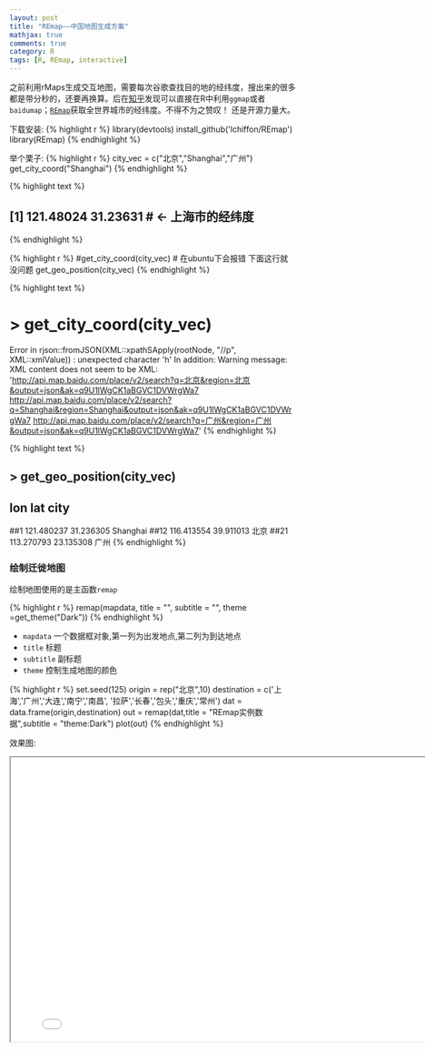 ```yaml
---
layout: post
title: "REmap——中国地图生成方案"
mathjax: true
comments: true
category: R
tags: [R, REmap, interactive]
---
```


之前利用rMaps生成交互地图，需要每次谷歌查找目的地的经纬度，搜出来的很多都是带分秒的，还要再换算。后在[知乎](https://www.zhihu.com/question/44592634/answer/98227146)发现可以直接在R中利用`ggmap`或者`baidumap`；[`REmap`](http://lchiffon.github.io/REmap/)获取全世界城市的经纬度。不得不为之赞叹！ 还是开源力量大。

下载安装:
{% highlight r %}
library(devtools) 
install_github('lchiffon/REmap')
library(REmap)
{% endhighlight %}

举个栗子:
{% highlight r %}
city_vec = c("北京","Shanghai","广州")
get_city_coord("Shanghai")
{% endhighlight %}

{% highlight text %}
## [1] 121.48024  31.23631 # <- 上海市的经纬度
{% endhighlight %}


{% highlight r %}
#get_city_coord(city_vec) # 在ubuntu下会报错 下面这行就没问题
get_geo_position(city_vec)
{% endhighlight %}

{% highlight text %}
# > get_city_coord(city_vec)
Error in rjson::fromJSON(XML::xpathSApply(rootNode, "//p", XML::xmlValue)) : 
  unexpected character 'h'
In addition: Warning message:
XML content does not seem to be XML: 'http://api.map.baidu.com/place/v2/search?q=北京&region=北京&output=json&ak=q9U1lWgCK1aBGVC1DVWrgWa7
http://api.map.baidu.com/place/v2/search?q=Shanghai&region=Shanghai&output=json&ak=q9U1lWgCK1aBGVC1DVWrgWa7
http://api.map.baidu.com/place/v2/search?q=广州&region=广州&output=json&ak=q9U1lWgCK1aBGVC1DVWrgWa7' 
{% endhighlight %}


{% highlight text %}
## > get_geo_position(city_vec)
##          lon       lat     city
##1  121.480237 31.236305 Shanghai
##12 116.413554 39.911013     北京
##21 113.270793 23.135308     广州
{% endhighlight %}



### 绘制迁徙地图

绘制地图使用的是主函数`remap`

{% highlight r %}
remap(mapdata, title = "", subtitle = "", 
      theme =get_theme("Dark"))
{% endhighlight %}

* `mapdata` 一个数据框对象,第一列为出发地点,第二列为到达地点
* `title` 标题
* `subtitle` 副标题
* `theme` 控制生成地图的颜色

{% highlight r %}
set.seed(125)
origin = rep("北京",10)
destination = c('上海','广州','大连','南宁','南昌',
                '拉萨','长春','包头','重庆','常州')
dat = data.frame(origin,destination)
out = remap(dat,title = "REmap实例数据",subtitle = "theme:Dark")
plot(out)
{% endhighlight %}


效果图: 
<iframe chart_1="" height="500" width="800" id="iframe-" class="rChart datamaps " seamless="" scrolling="no" src="
/fig/baidu_map.html
"></iframe>
